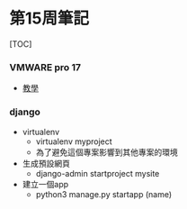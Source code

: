 # 第15周筆記
[TOC]
### VMWARE pro 17
- [教學](https://blog.xuite.net/yh96301/blog/341981056)
### django
- virtualenv
    - virtualenv myproject
    - 為了避免這個專案影響到其他專案的環境
- 生成預設網頁
    - django-admin startproject mysite
- 建立一個app
    - python3 manage.py startapp (name)